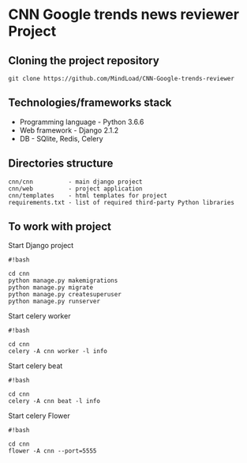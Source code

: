 CNN Google trends news reviewer Project
=======================================

Cloning the project repository
------------------------------

    git clone https://github.com/MindLoad/CNN-Google-trends-reviewer

Technologies/frameworks stack
-----------------------------

* Programming language - Python 3.6.6
* Web framework - Django 2.1.2
* DB - SQlite, Redis, Celery

Directories structure
---------------------

    cnn/cnn          - main django project
    cnn/web          - project application
    cnn/templates    - html templates for project
    requirements.txt - list of required third-party Python libraries

To work with project
----------------------------------

Start Django project

```
#!bash

cd cnn
python manage.py makemigrations
python manage.py migrate
python manage.py createsuperuser
python manage.py runserver

```

Start celery worker
```
#!bash

cd cnn
celery -A cnn worker -l info
```
Start celery beat
```
#!bash

cd cnn
celery -A cnn beat -l info
```
Start celery Flower
```
#!bash

cd cnn
flower -A cnn --port=5555
```
